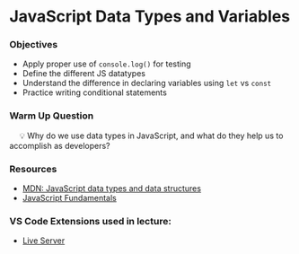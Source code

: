 # JavaScript Data Types and Variables 

### Objectives 

- Apply proper use of `console.log()` for testing 
- Define the different JS datatypes
- Understand the difference in declaring variables using `let` vs `const` 
- Practice writing conditional statements 

### Warm Up Question

&emsp; 💡 Why do we use data types in JavaScript, and what do they help us to accomplish as developers?

### Resources 

- [MDN: JavaScript data types and data structures](https://developer.mozilla.org/en-US/docs/Web/JavaScript/Data_structures)
- [JavaScript Fundamentals](https://javascript.info/first-steps)

### VS Code Extensions used in lecture:

- [Live Server](https://marketplace.visualstudio.com/items?itemName=ritwickdey.LiveServer)